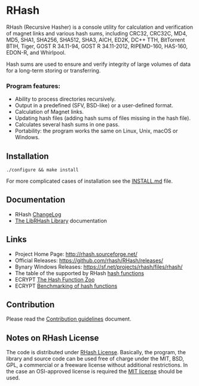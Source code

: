 # RHash

RHash  (Recursive  Hasher)   is  a  console  utility  for   calculation  and
verification of magnet links and various hash sums, including CRC32, CRC32C,
MD4, MD5, SHA1, SHA256, SHA512, SHA3, AICH, ED2K, DC++ TTH, BitTorrent BTIH,
Tiger, GOST R 34.11-94, GOST R 34.11-2012, RIPEMD-160, HAS-160, EDON-R,  and
Whirlpool.

Hash sums are used to  ensure and verify integrity  of large volumes of data
for a long-term storing or transferring.

### Program features:
 * Ability to process directories recursively.
 * Output in a predefined (SFV, BSD-like) or a user-defined format.
 * Calculation of Magnet links.
 * Updating hash files (adding hash sums of files missing in the hash file).
 * Calculates several hash sums in one pass.
 * Portability: the program works the same on Linux, Unix, macOS or Windows.

## Installation
```shell
./configure && make install
```
For more complicated cases of installation see the [INSTALL.md] file.

## Documentation

* RHash [ChangeLog]
* [The LibRHash Library] documentation

## Links
* Project Home Page: http://rhash.sourceforge.net/
* Official Releases: https://github.com/rhash/RHash/releases/
* Bynary Windows Releases: https://sf.net/projects/rhash/files/rhash/
* The table of the supported by RHash [hash functions](http://sf.net/p/rhash/wiki/HashFunctions/)
* ECRYPT [The Hash Function Zoo](http://ehash.iaik.tugraz.at/wiki/The_Hash_Function_Zoo)
* ECRYPT [Benchmarking of hash functions](https://bench.cr.yp.to/results-hash.html)

## Contribution
Please read the [Contribution guidelines](docs/CONTRIBUTING.md) document.

## Notes on RHash License
The code is distributed under [RHash License](COPYING). Basically,
the program, the library and source code can be used free of charge under
the MIT, BSD, GPL, a commercial or a freeware license without additional
restrictions. In the case an  OSI-approved license is required the
[MIT license] should be used.

[INSTALL.md]: INSTALL.md
[The LibRHash Library]: docs/LIBRHASH.md
[ChangeLog]: ChangeLog
[MIT license]: http://www.opensource.org/licenses/MIT
